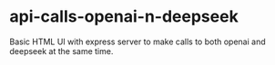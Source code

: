 # api-calls-openai-n-deepseek

Basic HTML UI with express server to make calls to both openai and deepseek at the same time.
